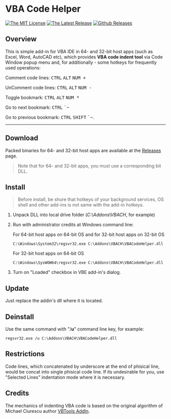 VBA Code Helper
===============

[![The MIT License](https://img.shields.io/badge/license-MIT-orange.svg?style=flat-square)](http://opensource.org/licenses/MIT)
[![The Latest Release](https://img.shields.io/badge/release-v1.0.2-blue.svg?style=flat-square)](https://github.com/osevoso/VBACodeHelper/releases/tag/v1.0.2)
[![Github Releases](https://img.shields.io/github/downloads/osevoso/vbacodehelper/v1.0.2/total.svg?&style=flat-square&color=orchid)](https://github.com/osevoso/VBACodeHelper/releases/tag/v1.0.2)

Overview
--------

This is simple add-in for VBA IDE in 64- and 32-bit host apps (such as Excel, Word, AutoCAD etc), which provides **VBA code indent tool** via Сode Window popup menu and, for additionally - some hotkeys for frequently used operations:

Сomment code lines: <kbd>CTRL</kbd> <kbd>ALT</kbd> <kbd>NUM +</kbd>

UnComment code lines: <kbd>CTRL</kbd> <kbd>ALT</kbd> <kbd>NUM -</kbd>

Toggle bookmark: <kbd>CTRL</kbd> <kbd>ALT</kbd> <kbd>NUM *</kbd>

Go to next bookmark: <kbd>CTRL</kbd> <kbd>`~</kbd>

Go to previous bookmark: <kbd>CTRL</kbd> <kbd>SHIFT</kbd> <kbd>`~</kbd>.

---

Download
--------

Packed binaries for 64- and 32-bit host apps are available at the [Releases][1] page.

>Note that for 64- and 32-bit apps, you must use a corresponding bit DLL.

Install
--------

>Before install, be shure that hotkeys of your background services, OS shell and other add-ins is not same with the add-in hotkeys.

1.  Unpack DLL into local drive folder (*C:\Addons\VBACH*, for example)

2.  Run with administrator credits at Windows command line: 

    For 64-bit host apps on 64-bit OS and for 32-bit host apps on 32-bit OS

        C:\Windows\System32\regsvr32.exe C:\Addons\VBACH\VBACodeHelper.dll

    For 32-bit host apps on 64-bit OS

        C:\Windows\SysWOW64\regsvr32.exe C:\Addons\VBACH\VBACodeHelper.dll

3.  Turn on "Loaded" checkbox in VBE add-in's dialog.

Update
--------

Just replace the addin's dll where it is located.

Deinstall
--------

Use the same command with "/**u**" command line key, for example: 

    regsvr32.exe /u C:\Addons\VBACH\VBACodeHelper.dll
    
Restrictions
---------

Code lines, which concatenated by underscore at the end of phisical line, would be concat into single phisical code line. 
If its undesirable for you, use "Selected Lines" indentation mode where it is necessary.    

Credits 
--------

The mechanics of indenting VBA code is based on the original algorithm of Michael Ciurescu author [VBTools AddIn][2].

[1]: https://github.com/osevoso/VBACodeHelper/releases/
[2]: http://www.vbforums.com/showthread.php?479449-VBTools-AddIn-Auto-indent-VB-code-!
